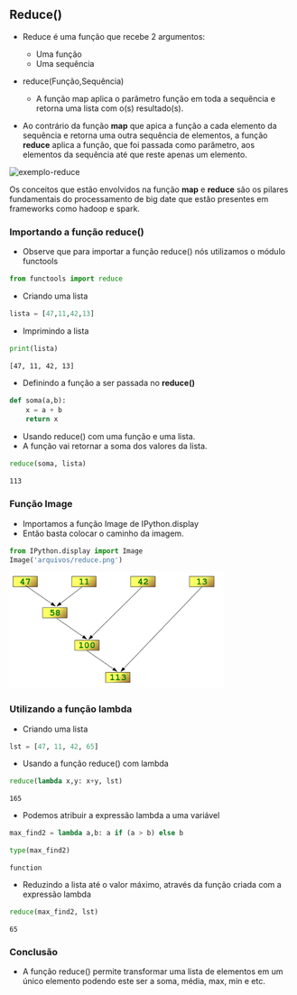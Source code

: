 ## Reduce()

* Reduce é uma função que recebe 2 argumentos:

    * Uma função
    * Uma sequência
    
    
* reduce(Função,Sequência)

    * A função map aplica o parâmetro função em toda a sequência e retorna uma lista com o(s) resultado(s). 
    
    
* Ao contrário da função **map** que apica a função a cada elemento da sequência e retorna uma outra sequência de elementos, a função **reduce** aplica a função, que foi passada como parâmetro, aos elementos da sequência até que reste apenas um elemento.      

![exemplo-reduce](arquivos/reduce.jpg) 

Os conceitos que estão envolvidos na função **map** e **reduce** são os pilares fundamentais do processamento de big date que estão presentes em frameworks como hadoop e spark. 


### Importando a função reduce()

* Observe que para importar a função reduce() nós utilizamos o módulo functools


```python
from functools import reduce
```

* Criando uma lista


```python
lista = [47,11,42,13]
```

* Imprimindo a lista


```python
print(lista)
```

    [47, 11, 42, 13]
    

* Definindo a função a ser passada no **reduce()**


```python
def soma(a,b):
    x = a + b
    return x
```

* Usando reduce() com uma função e uma lista. 
* A função vai retornar a soma dos valores da lista.


```python
reduce(soma, lista)
```




    113



### Função Image

* Importamos a função Image de IPython.display
* Então basta colocar o caminho da imagem.


```python
from IPython.display import Image
Image('arquivos/reduce.png')
```




![png](output_13_0.png)



### Utilizando a função lambda

* Criando uma lista


```python
lst = [47, 11, 42, 65]
```

* Usando a função reduce() com lambda


```python
reduce(lambda x,y: x+y, lst)
```




    165



* Podemos atribuir a expressão lambda a uma variável


```python
max_find2 = lambda a,b: a if (a > b) else b
```


```python
type(max_find2)
```




    function



* Reduzindo a lista até o valor máximo, através da função criada com a expressão lambda


```python
reduce(max_find2, lst)
```




    65



### Conclusão

* A função reduce() permite transformar uma lista de elementos em um único elemento podendo este ser a soma, média, max, min e etc.
